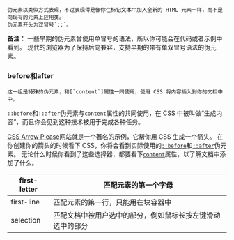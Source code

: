 	伪元素以类似方式表现，不过表现得是像你往标记文本中加入全新的 HTML 元素一样，而不是向现有的元素上应用类。
	伪元素开头为双冒号`::`。

**备注：**
	一些早期的伪元素曾使用单冒号的语法，所以你可能会在代码或者示例中看到。
	现代的浏览器为了保持后向兼容，支持早期的带有单双冒号语法的伪元素。

### before和after
	这一组是特殊的伪元素，和[`content`]属性一同使用，使用 CSS 将内容插入到你的文档中中。

`::before`和`::after`伪元素与`content`属性的共同使用，在 CSS 中被叫做“生成内容”，而且你会见到这种技术被用于完成各种任务。

[CSS Arrow Please](http://www.cssarrowplease.com/)网站就是一个著名的示例，它帮你用 CSS 生成一个箭头。
在你创建你的箭头的时候看下 CSS，你将会看到实际使用的[`::before`](https://developer.mozilla.org/zh-CN/docs/Web/CSS/::before)和[`::after`](https://developer.mozilla.org/zh-CN/docs/Web/CSS/::after)伪元素。
无论什么时候你看到了这些选择器，都要看下[`content`](https://developer.mozilla.org/zh-CN/docs/Web/CSS/content)属性，以了解文档中添加了什么。


| first-letter | 匹配元素的第一个字母                    |
| ------------ | ----------------------------- |
| first-line   | 匹配元素的第一行，只能用在块容器中             |
| selection    | 匹配文档中被用户选中的部分，例如鼠标长按左键滑动选中的部分 |

